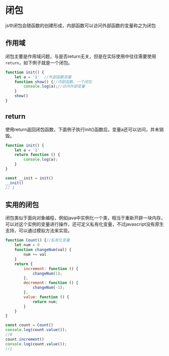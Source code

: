 # 闭包
js中闭包会随函数的创建形成，内部函数可以访问外部函数的变量称之为闭包

## 作用域
闭包主要是作用域问题，与是否return无关，但是在实际使用中往往需要使用`return`，如下例子就是一个闭包。
```javascript
function init() {
    let a = '1'  //外部函数变量
    function show() {//内部函数，一个闭包
        console.log(a);//访问外部变量
    }
    show()
}
```
## return
使用return返回闭包函数，下面例子执行init()函数后，变量a还可以访问，并未销毁。
```javascript
function init() {
    let a = '1'
    return function () {
        console.log(a);
    }
}

const __init = init()
__init()
// 1
```

## 实用的闭包
闭包类似于面向对象编程，例如java中实例化一个类，相当于重新开辟一块内存，可以对这个实例的变量进行操作，还可定义私有化变量，不过javascript没有原生支持，可以通过模拟方法来实现。
```javascript
function Count() {//私有化变量
    let num = 0
    function changeNum(val) {
        num += val
    }
    return {
        increment: function () {
            changeNum(1);
        },
        decrement: function () {
            changeNum(-1);
        },
        value: function () {
            return num;
        }
    }
}

const count = Count()
console.log(count.value());
//0
count.increment()
console.log(count.value());
//1
```






